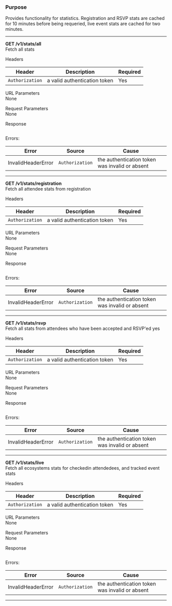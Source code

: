 ### Purpose

Provides functionality for statistics. Registration and RSVP stats are cached for 10 minutes before being requeried, live event stats are cached for two minutes.

---

**GET /v1/stats/all** <br />
Fetch all stats

Headers <br />

| Header        | Description           | Required  |
| ------------- | --------------------- | --------- |
| `Authorization` | a valid authentication token | Yes |

URL Parameters <br />
None

Request Parameters <br />
None

Response
```

```

Errors: <br>

| Error        | Source | Cause  |
| ------------ | ------ | ------ |
| InvalidHeaderError | `Authorization` | the authentication token was invalid or absent |

---

**GET /v1/stats/registration** <br />
Fetch all attendee stats from registration

Headers <br />

| Header        | Description           | Required  |
| ------------- | --------------------- | --------- |
| `Authorization` | a valid authentication token | Yes |

URL Parameters <br />
None

Request Parameters <br />
None

Response
```

```

Errors: <br>

| Error        | Source | Cause  |
| ------------ | ------ | ------ |
| InvalidHeaderError | `Authorization` | the authentication token was invalid or absent |

---

**GET /v1/stats/rsvp** <br />
Fetch all stats from attendees who have been accepted and RSVP'ed yes

Headers <br />

| Header        | Description           | Required  |
| ------------- | --------------------- | --------- |
| `Authorization` | a valid authentication token | Yes |

URL Parameters <br />
None

Request Parameters <br />
None

Response
```

```

Errors: <br>

| Error        | Source | Cause  |
| ------------ | ------ | ------ |
| InvalidHeaderError | `Authorization` | the authentication token was invalid or absent |

---

**GET /v1/stats/live** <br />
Fetch all ecosystems stats for checkedin attendedees, and tracked event stats

Headers <br />

| Header        | Description           | Required  |
| ------------- | --------------------- | --------- |
| `Authorization` | a valid authentication token | Yes |

URL Parameters <br />
None

Request Parameters <br />
None

Response
```

```

Errors: <br>

| Error        | Source | Cause  |
| ------------ | ------ | ------ |
| InvalidHeaderError | `Authorization` | the authentication token was invalid or absent |

---